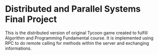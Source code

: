 # Distributed and Parallel Systems Final Project
This is the distributed version of original Tycoon game created to fulfill Algorithm and Programming Fundamental course. It is implemented using RPC to do remote calling for methods within the server and exchanging informations.
